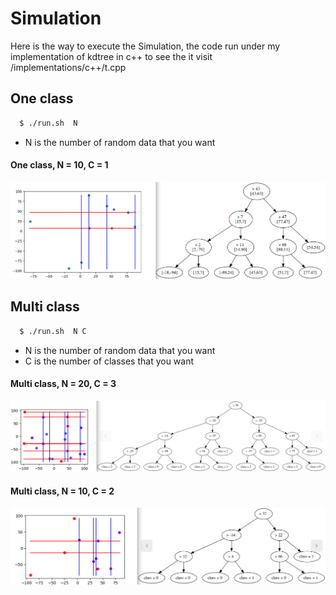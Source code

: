 # Simulation

Here is the way to execute the Simulation, the code run under my implementation of kdtree in c++ to see the it visit /implementations/c++/t.cpp


## One class

```sh
  $ ./run.sh  N
```
- N is the number of random data that you want

#### One class, N = 10, C = 1
<img src="img-readme/one_class_1.png">

## Multi class

```sh
  $ ./run.sh  N C
```
- N is the number of random data that you want
- C is the number of classes that you want

#### Multi class, N = 20, C = 3
<img src="img-readme/multiclass_4.png">

#### Multi class, N = 10, C = 2
<img src="img-readme/multiclass_2.png">
